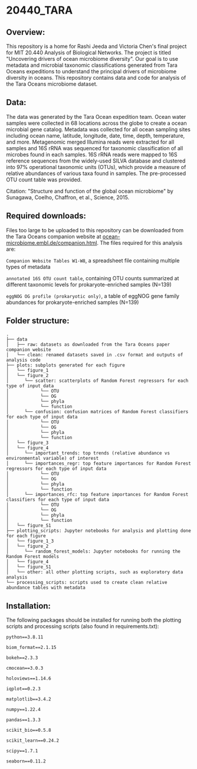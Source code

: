 # 20440_TARA


## Overview:

This repository is a home for Rashi Jeeda and Victoria Chen's final project for MIT 20.440 Analysis of Biological Networks. The project is titled "Uncovering drivers of ocean microbiome diversity". Our goal is to use metadata and microbial taxonomic classifications generated from Tara Oceans expeditions to understand the principal drivers of microbiome diversity in oceans. This repository contains data and code for analysis of the Tara Oceans microbiome dataset.

## Data:

The data was generated by the Tara Ocean expedition team. Ocean water samples were collected in 68 locations across the globe to create a ocean microbial gene catalog. Metadata was collected for all ocean sampling sites including ocean name, latitude, longitude, date, time, depth, temperature, and more. Metagenomic merged Illumina reads were extracted for all samples and 16S rRNA was sequenced for taxonomic classification of all microbes found in each samples. 16S rRNA reads were mapped to 16S reference sequences from the widely-used SILVA database and clustered into 97% operational taxonomic units (OTUs), which provide a measure of relative abundances of various taxa found in samples. The pre-processed OTU count table was provided.

Citation: "Structure and function of the global ocean microbiome" by Sunagawa, Coelho, Chaffron, et al., Science, 2015.


## Required downloads:
Files too large to be uploaded to this repository can be downloaded from the Tara Oceans companion website at [ocean-microbiome.embl.de/companion.html](http://ocean-microbiome.embl.de/companion.html). The files required for this analysis are:

```Companion Website Tables W1-W8```, a spreadsheet file containing multiple types of metadata

```annotated 16S OTU count table```, containing OTU counts summarized at different taxonomic levels for prokaryote-enriched samples (N=139)

```eggNOG OG profile (prokaryotic only)```, a table of eggNOG gene family abundances for prokaryote-enriched samples (N=139)
    

## Folder structure:

```
.
├── data
│   ├── raw: datasets as downloaded from the Tara Oceans paper companion website
│   └── clean: renamed datasets saved in .csv format and outputs of analysis code
├── plots: subplots generated for each figure
│   └── figure_1
│   └── figure_2
│      └── scatter: scatterplots of Random Forest regressors for each type of input data
│            └── OTU
│            └── OG
│            └── phyla
│            └── function
│      └── confusion: confusion matrices of Random Forest classifiers for each type of input data
│            └── OTU
│            └── OG
│            └── phyla
│            └── function
│   └── figure_3
│   └── figure_4
│      └── important_trends: top trends (relative abundance vs environmental variable) of interest
│      └── importances_regr: top feature importances for Random Forest regressors for each type of input data
│            └── OTU
│            └── OG
│            └── phyla
│            └── function
│      └── importances_rfc: top feature importances for Random Forest classifiers for each type of input data
│            └── OTU
│            └── OG
│            └── phyla
│            └── function
│   └── figure_S1
├── plotting_scripts: Jupyter notebooks for analysis and plotting done for each figure
│   └── figure_1_3
│   └── figure_2
│      └── random_forest_models: Jupyter notebooks for running the Random Forest models
│   └── figure_4
│   └── figure_S1
│   └── other: all other plotting scripts, such as exploratory data analysis
└── processing_scripts: scripts used to create clean relative abundance tables with metadata
 ```
 
## Installation:

The following packages should be installed for running both the plotting scripts and processing scripts (also found in requirements.txt):

```
python==3.8.11 

biom_format==2.1.15

bokeh==2.3.3

cmocean==3.0.3

holoviews==1.14.6

iqplot==0.2.3

matplotlib==3.4.2

numpy==1.22.4

pandas==1.3.3

scikit_bio==0.5.8

scikit_learn==0.24.2

scipy==1.7.1

seaborn==0.11.2
```
